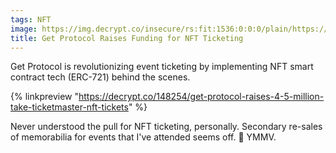 ```yaml
---
tags: NFT
image: https://img.decrypt.co/insecure/rs:fit:1536:0:0:0/plain/https://cdn.decrypt.co/wp-content/uploads/2023/07/nft-ticket-web3-gID_7.jpg
title: Get Protocol Raises Funding for NFT Ticketing
---
```


Get Protocol is revolutionizing event ticketing by implementing NFT smart contract tech (ERC-721) behind the scenes. 

{% linkpreview "https://decrypt.co/148254/get-protocol-raises-4-5-million-take-ticketmaster-nft-tickets" %}

Never understood the pull for NFT ticketing, personally. Secondary re-sales of memorabilia for events that I've attended seems off. 🤷 YMMV.
